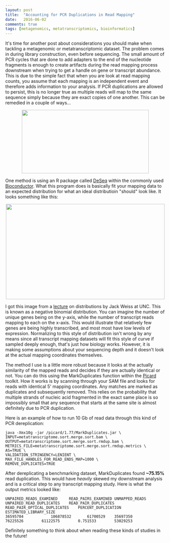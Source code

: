 ```yaml
---
layout: post
title:  "Accounting for PCR Duplications in Read Mapping"
date:   2016-06-02
comments: true
tags: [metagenomics, metatranscriptomics, bioinformatics]
---
```


It's time for another post about considerations you should make when tackling a metagenomic or metatranscriptomic dataset.  The problem comes in  during library construction, even before sequencing.  The small amount of PCR cycles that are done to add adapters to the end of the nucleotide fragments is enough to create artifacts during the read mapping process downstream when trying to get a handle on gene or transcript abundance.  This is due to the simple fact that when you are look at read mapping counts, you assume that each mapping is an independent event and therefore adds information to your analysis.  If PCR duplications are allowed to persist, this is no longer true as multiple reads will map to the same sequence simply because they are exact copies of one another.  This can be remedied in a couple of ways...


<div style="text-align:center"><img src ="http://mjenior.github.io/images/clones.jpg" width="400" height="200" /></div>


One method is using an R package called [DeSeq](http://bioconductor.org/packages/release/bioc/html/DESeq.html) within the commonly used [Bioconductor](http://bioconductor.org).  What this program does is basically fit your mapping data to an expected distribution for what an ideal distributioin "should" look like.  It looks something like this:

<div style="text-align:center"><img src ="https://www.unc.edu/courses/2008fall/ecol/563/001/images/lectures/lecture13/fig4.png" width="500" height="300" /></div>

I got this image from a [lecture](https://www.unc.edu/courses/2008fall/ecol/563/001/docs/lectures/lecture13.htm) on distributions by Jack Weiss at UNC.  This is known as a negative binomial distribution.  You can imagine the number of unique genes being on the y-axis, while the number of transcript reads mapping to each on the x-axis.  This would illustrate that relatively few genes are being highly transcribed, and most most have low levels of expression.  Normalizing to this style of distribution isn't wrong by any means since all transcript mapping datasets will fit this style of curve if sampled deeply enough, that's just how biology works.  However, it is making some assumptions about your sequencing depth and it doesn't look at the actual mapping coordinates themselves.

The method I use is a little more robust because it looks at the actually similarity of the mapped reads and decides if they are actually identical or not.  You can do this using the MarkDuplicates function within the [Picard](http://broadinstitute.github.io/picard/) toolkit. How it works is by scanning through your SAM file and looks for reads with identical 5' mapping coordinates.  Any matches are marked as duplicates and subsequently removed.  This relies on the probability that multiple strands of nucleic acid fragmented in the exact same place is so impossibly small that any sequence that starts at the same site is almost definitely due to PCR duplication.

Here is an example of how to run 10 Gb of read data through this kind of PCR dereplication:

	java -Xmx10g -jar /picard/1.77/MarkDuplicates.jar \
	INPUT=metatranscriptome.sort.merge.sort.bam \
	OUTPUT=metatranscriptome.sort.merge.sort.rmdup.bam \
	METRICS_FILE=metatranscriptome.sort.merge.sort.rmdup.metrics \
	AS=TRUE \
	VALIDATION_STRINGENCY=LENIENT \
	MAX_FILE_HANDLES_FOR_READ_ENDS_MAP=1000 \
	REMOVE_DUPLICATES=TRUE

After dereplicating a benchmarking dataset, MarkDuplicates found **~75.15%** read duplication.  This would have *heavily* skewed my downstream analysis and is a critical step to any transcript mapping study.  Here is what the output metrics looked like:

	UNPAIRED_READS_EXAMINED		READ_PAIRS_EXAMINED	UNMAPPED_READS	UNPAIRED_READ_DUPLICATES	READ_PAIR_DUPLICATES	READ_PAIR_OPTICAL_DUPLICATES    PERCENT_DUPLICATION	ESTIMATED_LIBRARY_SIZE
	36595704			106878532		61700529	35697350			76225526		61122575		0.751533		53029253

Definitely something to think about when reading these kinds of studies in the future!
